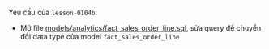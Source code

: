 Yêu cầu của `lesson-0104b`:
- Mở file [models/analytics/fact_sales_order_line.sql](../models/analytics/fact_sales_order_line.sql), sửa query để chuyển đổi data type của model `fact_sales_order_line`